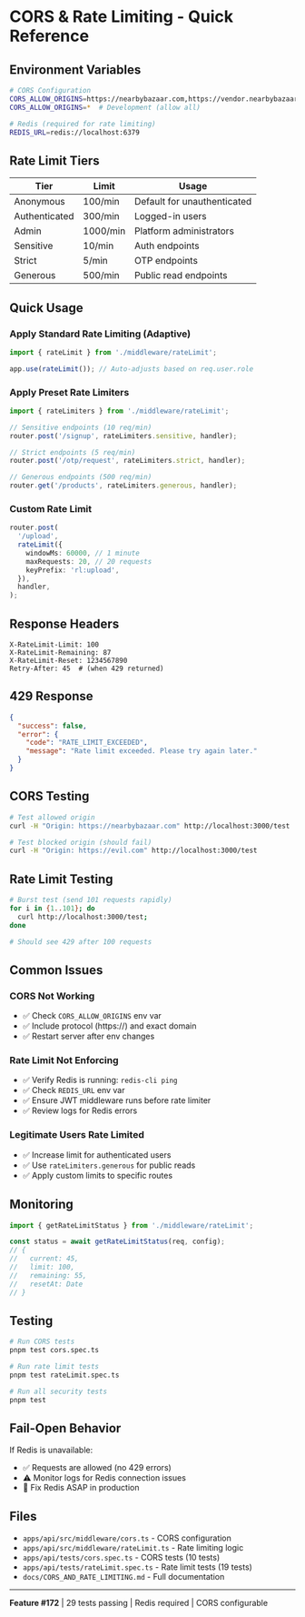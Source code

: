# CORS & Rate Limiting - Quick Reference

## Environment Variables

```bash
# CORS Configuration
CORS_ALLOW_ORIGINS=https://nearbybazaar.com,https://vendor.nearbybazaar.com  # Production
CORS_ALLOW_ORIGINS=*  # Development (allow all)

# Redis (required for rate limiting)
REDIS_URL=redis://localhost:6379
```

## Rate Limit Tiers

| Tier          | Limit    | Usage                       |
| ------------- | -------- | --------------------------- |
| Anonymous     | 100/min  | Default for unauthenticated |
| Authenticated | 300/min  | Logged-in users             |
| Admin         | 1000/min | Platform administrators     |
| Sensitive     | 10/min   | Auth endpoints              |
| Strict        | 5/min    | OTP endpoints               |
| Generous      | 500/min  | Public read endpoints       |

## Quick Usage

### Apply Standard Rate Limiting (Adaptive)

```typescript
import { rateLimit } from './middleware/rateLimit';

app.use(rateLimit()); // Auto-adjusts based on req.user.role
```

### Apply Preset Rate Limiters

```typescript
import { rateLimiters } from './middleware/rateLimit';

// Sensitive endpoints (10 req/min)
router.post('/signup', rateLimiters.sensitive, handler);

// Strict endpoints (5 req/min)
router.post('/otp/request', rateLimiters.strict, handler);

// Generous endpoints (500 req/min)
router.get('/products', rateLimiters.generous, handler);
```

### Custom Rate Limit

```typescript
router.post(
  '/upload',
  rateLimit({
    windowMs: 60000, // 1 minute
    maxRequests: 20, // 20 requests
    keyPrefix: 'rl:upload',
  }),
  handler,
);
```

## Response Headers

```http
X-RateLimit-Limit: 100
X-RateLimit-Remaining: 87
X-RateLimit-Reset: 1234567890
Retry-After: 45  # (when 429 returned)
```

## 429 Response

```json
{
  "success": false,
  "error": {
    "code": "RATE_LIMIT_EXCEEDED",
    "message": "Rate limit exceeded. Please try again later."
  }
}
```

## CORS Testing

```bash
# Test allowed origin
curl -H "Origin: https://nearbybazaar.com" http://localhost:3000/test

# Test blocked origin (should fail)
curl -H "Origin: https://evil.com" http://localhost:3000/test
```

## Rate Limit Testing

```bash
# Burst test (send 101 requests rapidly)
for i in {1..101}; do
  curl http://localhost:3000/test;
done

# Should see 429 after 100 requests
```

## Common Issues

### CORS Not Working

- ✅ Check `CORS_ALLOW_ORIGINS` env var
- ✅ Include protocol (https://) and exact domain
- ✅ Restart server after env changes

### Rate Limit Not Enforcing

- ✅ Verify Redis is running: `redis-cli ping`
- ✅ Check `REDIS_URL` env var
- ✅ Ensure JWT middleware runs before rate limiter
- ✅ Review logs for Redis errors

### Legitimate Users Rate Limited

- ✅ Increase limit for authenticated users
- ✅ Use `rateLimiters.generous` for public reads
- ✅ Apply custom limits to specific routes

## Monitoring

```typescript
import { getRateLimitStatus } from './middleware/rateLimit';

const status = await getRateLimitStatus(req, config);
// {
//   current: 45,
//   limit: 100,
//   remaining: 55,
//   resetAt: Date
// }
```

## Testing

```bash
# Run CORS tests
pnpm test cors.spec.ts

# Run rate limit tests
pnpm test rateLimit.spec.ts

# Run all security tests
pnpm test
```

## Fail-Open Behavior

If Redis is unavailable:

- ✅ Requests are allowed (no 429 errors)
- ⚠️ Monitor logs for Redis connection issues
- 🔴 Fix Redis ASAP in production

## Files

- `apps/api/src/middleware/cors.ts` - CORS configuration
- `apps/api/src/middleware/rateLimit.ts` - Rate limiting logic
- `apps/api/tests/cors.spec.ts` - CORS tests (10 tests)
- `apps/api/tests/rateLimit.spec.ts` - Rate limit tests (19 tests)
- `docs/CORS_AND_RATE_LIMITING.md` - Full documentation

---

**Feature #172** | 29 tests passing | Redis required | CORS configurable
